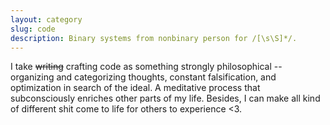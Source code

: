 ```yaml
---
layout: category
slug: code
description: Binary systems from nonbinary person for /[\s\S]*/.
---
```


I take ~~writing~~ crafting code as something strongly philosophical -- organizing and categorizing thoughts, constant falsification, and optimization in search of the ideal. A meditative process that subconsciously enriches other parts of my life. Besides, I can make all kind of different shit come to life for others to experience <3.
